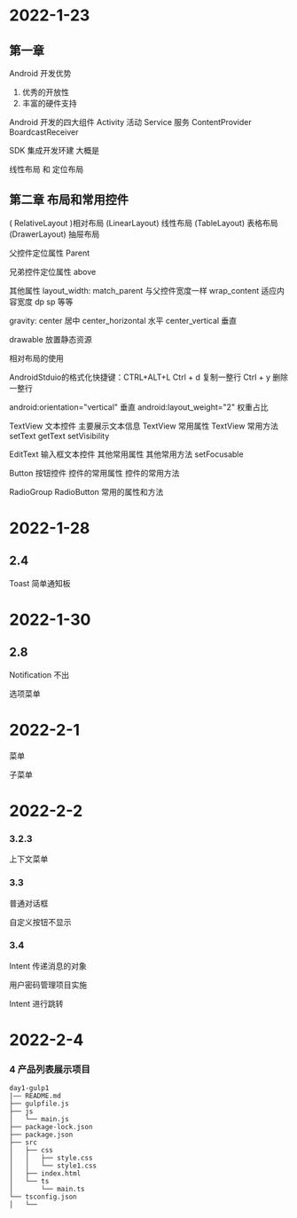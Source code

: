 
# 2022-1-23

## 第一章

Android 开发优势
1. 优秀的开放性
2. 丰富的硬件支持

Android 开发的四大组件
Activity 活动
Service 服务
ContentProvider
BoardcastReceiver

SDK 集成开发环建 大概是


 线性布局 
 和
 定位布局

 ## 第二章 布局和常用控件

 ( RelativeLayout )相对布局
 (LinearLayout) 线性布局
 (TableLayout) 表格布局
 (DrawerLayout) 抽屉布局

父控件定位属性
Parent

兄弟控件定位属性
above

 其他属性
layout_width: match_parent 与父控件宽度一样
           wrap_content 适应内容宽度
              dp sp 等等

gravity:      center 居中
              center_horizontal 水平
              center_vertical 垂直


drawable 放置静态资源

相对布局的使用


AndroidStduio的格式化快捷键：CTRL+ALT+L
Ctrl + d 复制一整行
Ctrl + y 删除一整行

android:orientation="vertical" 垂直
android:layout_weight="2" 权重占比

 TextView 文本控件 主要展示文本信息
  TextView 常用属性
  TextView 常用方法 setText getText setVisibility

  EditText 输入框文本控件
  其他常用属性 
  其他常用方法 setFocusable

  Button 按钮控件 
控件的常用属性
控件的常用方法 

  RadioGroup RadioButton 常用的属性和方法


# 2022-1-28
## 2.4 
Toast 简单通知板

# 2022-1-30
## 2.8 

Notification 不出

选项菜单

# 2022-2-1

菜单

子菜单

# 2022-2-2
### 3.2.3
上下文菜单

### 3.3
普通对话框

自定义按钮不显示

### 3.4
Intent 传递消息的对象

用户密码管理项目实施


Intent 进行跳转

# 2022-2-4

### 4 产品列表展示项目



```
day1-gulp1
|—— README.md
├── gulpfile.js
├── js
│   └── main.js
├── package-lock.json
├── package.json
├── src
│   ├── css
│   │   ├── style.css
│   │   └── style1.css
│   ├── index.html
│   └── ts
│       └── main.ts
└── tsconfig.json
│   └──
```